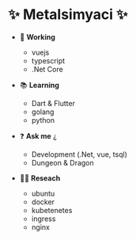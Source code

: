 # ✨ Metalsimyaci ✨

- 💪 **Working**
  - vuejs
  - typescript
  - .Net Core

- 📚 **Learning**
  - Dart & Flutter
  - golang
  - python

- ❓ **Ask me** ¿
  - Development (.Net, vue, tsql)
  - Dungeon & Dragon

- 🕵️‍♂️ **Reseach**
  - ubuntu
  - docker
  - kubetenetes
  - ingress
  - nginx
  
